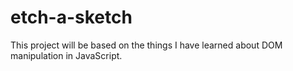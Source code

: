 # etch-a-sketch

This project will be based on the things I have learned about DOM manipulation in JavaScript.